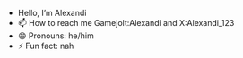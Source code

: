 - Hello, I’m Alexandi
- 📫 How to reach me Gamejolt:Alexandi and X:Alexandi_123
- 😄 Pronouns: he/him
- ⚡ Fun fact: nah

